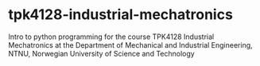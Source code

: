 # tpk4128-industrial-mechatronics
Intro to python programming for the course TPK4128 Industrial Mechatronics at the Department of Mechanical and Industrial Engineering, NTNU, Norwegian University of Science and Technology
